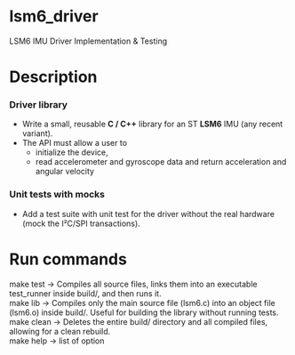 # lsm6_driver
LSM6 IMU Driver Implementation &amp; Testing  

# Description

### Driver library

- Write a small, reusable **C / C++** library for an ST **LSM6** IMU (any recent variant).
- The API must allow a user to
    - initialize the device,
    - read accelerometer and gyroscope data and return acceleration and angular velocity

### Unit tests with mocks

- Add a test suite with unit test for the driver without the real hardware (mock the I²C/SPI transactions).


# Run commands

make test  -> Compiles all source files, links them into an executable test_runner inside build/, and then runs it.<br/>
make lib   -> Compiles only the main source file (lsm6.c) into an object file (lsm6.o) inside build/. Useful for building the library without running tests.<br/>
make clean -> Deletes the entire build/ directory and all compiled files, allowing for a clean rebuild.<br/>
make help  -> list of option<br/>
